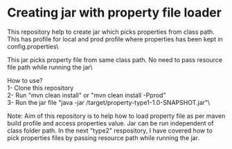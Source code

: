 # Creating jar with property file loader

This repository help to create jar which picks properties from class path. This has profile for local and prod profile where properties has been kept in config.properties\

This jar picks property file from same class path. No need to pass resource file path while running the jar\

How to use?\
1- Clone this repository\
2- Run "mvn clean install" or "mvn clean install -Pprod"\
3- Run the jar file "java -jar /target/property-type1-1.0-SNAPSHOT.jar"\

Note: Aim of this repository is to help how to load property file as per maven build profile and access properties value. 
Jar can be run independent of class folder path. In the next "type2" respository, I have covered how to pick properties files by passing resource path while running the jar.

